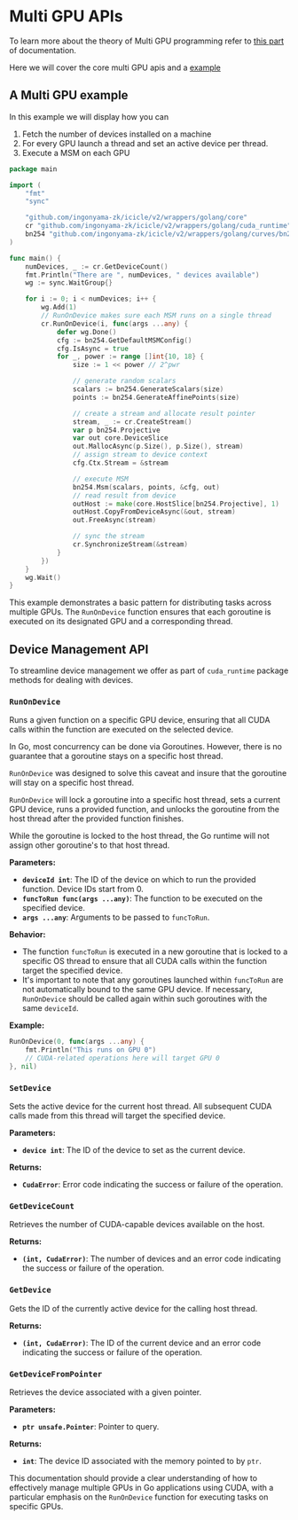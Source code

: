 # Multi GPU APIs

To learn more about the theory of Multi GPU programming refer to [this part](../multi-gpu.md) of documentation.

Here we will cover the core multi GPU apis and a [example](#a-multi-gpu-example)


## A Multi GPU example

In this example we will display how you can

1. Fetch the number of devices installed on a machine
2. For every GPU launch a thread and set an active device per thread.
3. Execute a MSM on each GPU


```go
package main

import (
	"fmt"
	"sync"

	"github.com/ingonyama-zk/icicle/v2/wrappers/golang/core"
	cr "github.com/ingonyama-zk/icicle/v2/wrappers/golang/cuda_runtime"
	bn254 "github.com/ingonyama-zk/icicle/v2/wrappers/golang/curves/bn254"
)

func main() {
	numDevices, _ := cr.GetDeviceCount()
	fmt.Println("There are ", numDevices, " devices available")
	wg := sync.WaitGroup{}

	for i := 0; i < numDevices; i++ {
		wg.Add(1)
		// RunOnDevice makes sure each MSM runs on a single thread
		cr.RunOnDevice(i, func(args ...any) {
			defer wg.Done()
			cfg := bn254.GetDefaultMSMConfig()
			cfg.IsAsync = true
			for _, power := range []int{10, 18} {
				size := 1 << power // 2^pwr

				// generate random scalars
				scalars := bn254.GenerateScalars(size)
				points := bn254.GenerateAffinePoints(size)

				// create a stream and allocate result pointer
				stream, _ := cr.CreateStream()
				var p bn254.Projective
				var out core.DeviceSlice
				out.MallocAsync(p.Size(), p.Size(), stream)
				// assign stream to device context
				cfg.Ctx.Stream = &stream

				// execute MSM
				bn254.Msm(scalars, points, &cfg, out)
				// read result from device
				outHost := make(core.HostSlice[bn254.Projective], 1)
				outHost.CopyFromDeviceAsync(&out, stream)
				out.FreeAsync(stream)

				// sync the stream
				cr.SynchronizeStream(&stream)
			}
		})
	}
	wg.Wait()
}
```

This example demonstrates a basic pattern for distributing tasks across multiple GPUs. The `RunOnDevice` function ensures that each goroutine is executed on its designated GPU and a corresponding thread.

## Device Management API

To streamline device management we offer as part of `cuda_runtime` package methods for dealing with devices.

### `RunOnDevice`

Runs a given function on a specific GPU device, ensuring that all CUDA calls within the function are executed on the selected device.

In Go, most concurrency can be done via Goroutines. However, there is no guarantee that a goroutine stays on a specific host thread. 

`RunOnDevice` was designed to solve this caveat and insure that the goroutine will stay on a specific host thread.

`RunOnDevice` will lock a goroutine into a specific host thread, sets a current GPU device, runs a provided function, and unlocks the goroutine from the host thread after the provided function finishes.

While the goroutine is locked to the host thread, the Go runtime will not assign other goroutine's to that host thread.

**Parameters:**

- **`deviceId int`**: The ID of the device on which to run the provided function. Device IDs start from 0.
- **`funcToRun func(args ...any)`**: The function to be executed on the specified device.
- **`args ...any`**: Arguments to be passed to `funcToRun`.

**Behavior:**

- The function `funcToRun` is executed in a new goroutine that is locked to a specific OS thread to ensure that all CUDA calls within the function target the specified device.
- It's important to note that any goroutines launched within `funcToRun` are not automatically bound to the same GPU device. If necessary, `RunOnDevice` should be called again within such goroutines with the same `deviceId`.

**Example:**

```go
RunOnDevice(0, func(args ...any) {
	fmt.Println("This runs on GPU 0")
	// CUDA-related operations here will target GPU 0
}, nil)
```

### `SetDevice`

Sets the active device for the current host thread. All subsequent CUDA calls made from this thread will target the specified device.

**Parameters:**

- **`device int`**: The ID of the device to set as the current device.

**Returns:**

- **`CudaError`**: Error code indicating the success or failure of the operation.

### `GetDeviceCount`

Retrieves the number of CUDA-capable devices available on the host.

**Returns:**

- **`(int, CudaError)`**: The number of devices and an error code indicating the success or failure of the operation.

### `GetDevice`

Gets the ID of the currently active device for the calling host thread.

**Returns:**

- **`(int, CudaError)`**: The ID of the current device and an error code indicating the success or failure of the operation.

### `GetDeviceFromPointer`

Retrieves the device associated with a given pointer.

**Parameters:**

- **`ptr unsafe.Pointer`**: Pointer to query.

**Returns:**

- **`int`**: The device ID associated with the memory pointed to by `ptr`.

This documentation should provide a clear understanding of how to effectively manage multiple GPUs in Go applications using CUDA, with a particular emphasis on the `RunOnDevice` function for executing tasks on specific GPUs.